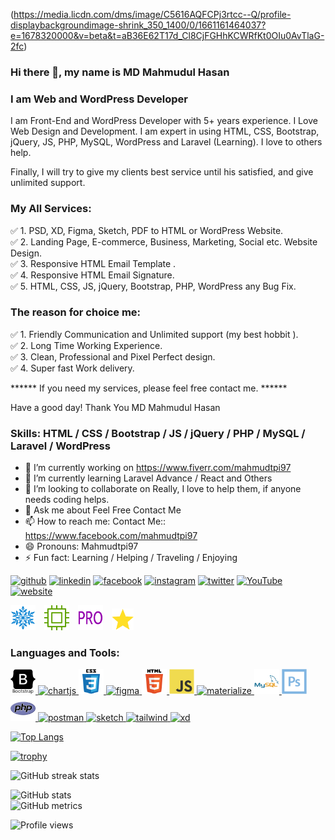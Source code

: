 (https://media.licdn.com/dms/image/C5616AQFCPj3rtcc--Q/profile-displaybackgroundimage-shrink_350_1400/0/1661161464037?e=1678320000&v=beta&t=aB36E62T17d_Cl8CjFGHhKCWRfKt0OIu0AvTlaG-2fc)

### Hi there 👋, my name is MD Mahmudul Hasan
### I am Web and WordPress Developer


I am Front-End and WordPress Developer with 5+ years experience. I Love Web Design and Development. I am expert in using HTML, CSS, Bootstrap, jQuery, JS, PHP, MySQL, WordPress and Laravel (Learning). I love to others help. 

Finally, I will try to give my clients best service until his satisfied, and give unlimited support. 

### My All Services:

✅ 1. PSD, XD, Figma, Sketch, PDF to HTML or WordPress Website. </br>
✅ 2. Landing Page, E-commerce, Business, Marketing, Social etc. Website Design. </br>
✅ 3. Responsive HTML Email Template . </br>
✅ 4. Responsive HTML Email Signature. </br>
✅ 5. HTML, CSS, JS, jQuery, Bootstrap, PHP, WordPress any Bug Fix. </br>


### The reason for choice me:
✅ 1. Friendly Communication and Unlimited support (my best hobbit ). </br>
✅ 2. Long Time Working Experience. </br>
✅ 3. Clean, Professional and Pixel Perfect design. </br>
✅ 4. Super fast Work delivery. </br>


****** If you need my services, please feel free contact me. ******

Have a good day!
Thank You
MD Mahmudul Hasan

### Skills: HTML / CSS / Bootstrap / JS / jQuery / PHP / MySQL / Laravel / WordPress 

- 🔭 I’m currently working on https://www.fiverr.com/mahmudtpi97  
- 🌱 I’m currently learning Laravel Advance / React and Others  
- 👯 I’m looking to collaborate on Really, I love to help them, if anyone needs coding helps. 
- 💬 Ask me about Feel Free Contact Me  
- 📫 How to reach me: Contact Me:: https://www.facebook.com/mahmudtpi97  
- 😄 Pronouns: Mahmudtpi97 
- ⚡ Fun fact: Learning / Helping / Traveling / Enjoying  


[<img src='https://cdn.jsdelivr.net/npm/simple-icons@3.0.1/icons/github.svg' alt='github' height='40'>](https://github.com/Mahmudtpi97)  [<img src='https://cdn.jsdelivr.net/npm/simple-icons@3.0.1/icons/linkedin.svg' alt='linkedin' height='40'>](https://www.linkedin.com/in/Mahmudtpi97/)  [<img src='https://cdn.jsdelivr.net/npm/simple-icons@3.0.1/icons/facebook.svg' alt='facebook' height='40'>](https://www.facebook.com/Mahmudtpi97)  [<img src='https://cdn.jsdelivr.net/npm/simple-icons@3.0.1/icons/instagram.svg' alt='instagram' height='40'>](https://www.instagram.com/Mahmudtpi97/)  [<img src='https://cdn.jsdelivr.net/npm/simple-icons@3.0.1/icons/twitter.svg' alt='twitter' height='40'>](https://twitter.com/Mahmudtpi9)  [<img src='https://cdn.jsdelivr.net/npm/simple-icons@3.0.1/icons/youtube.svg' alt='YouTube' height='40'>](https://www.youtube.com/channel/UCHRJxSgSx0QbarL5RBmzM9A)  [<img src='https://cdn.jsdelivr.net/npm/simple-icons@3.0.1/icons/icloud.svg' alt='website' height='40'>](https://mahmudtpi97.github.io/Portfolio)  

<a href='https://archiveprogram.github.com/'><img src='https://raw.githubusercontent.com/acervenky/animated-github-badges/master/assets/acbadge.gif' width='40' height='40'></a> <a href='https://docs.github.com/en/developers'><img src='https://raw.githubusercontent.com/acervenky/animated-github-badges/master/assets/devbadge.gif' width='40' height='40'></a> <a href='https://github.com/pricing'><img src='https://raw.githubusercontent.com/acervenky/animated-github-badges/master/assets/pro.gif' width='40' height='40'></a> <a href='https://stars.github.com/'><img src='https://raw.githubusercontent.com/acervenky/animated-github-badges/master/assets/starbadge.gif' width='35' height='35'></a> 

<h3 align="left">Languages and Tools:</h3>
<p align="left"> <a href="https://getbootstrap.com" target="_blank" rel="noreferrer"> <img src="https://raw.githubusercontent.com/devicons/devicon/master/icons/bootstrap/bootstrap-plain-wordmark.svg" alt="bootstrap" width="40" height="40"/> </a> <a href="https://www.chartjs.org" target="_blank" rel="noreferrer"> <img src="https://www.chartjs.org/media/logo-title.svg" alt="chartjs" width="40" height="40"/> </a> <a href="https://www.w3schools.com/css/" target="_blank" rel="noreferrer"> <img src="https://raw.githubusercontent.com/devicons/devicon/master/icons/css3/css3-original-wordmark.svg" alt="css3" width="40" height="40"/> </a> <a href="https://www.figma.com/" target="_blank" rel="noreferrer"> <img src="https://www.vectorlogo.zone/logos/figma/figma-icon.svg" alt="figma" width="40" height="40"/> </a> <a href="https://www.w3.org/html/" target="_blank" rel="noreferrer"> <img src="https://raw.githubusercontent.com/devicons/devicon/master/icons/html5/html5-original-wordmark.svg" alt="html5" width="40" height="40"/> </a> <a href="https://developer.mozilla.org/en-US/docs/Web/JavaScript" target="_blank" rel="noreferrer"> <img src="https://raw.githubusercontent.com/devicons/devicon/master/icons/javascript/javascript-original.svg" alt="javascript" width="40" height="40"/> </a> <a href="https://materializecss.com/" target="_blank" rel="noreferrer"> <img src="https://raw.githubusercontent.com/prplx/svg-logos/5585531d45d294869c4eaab4d7cf2e9c167710a9/svg/materialize.svg" alt="materialize" width="40" height="40"/> </a> <a href="https://www.mysql.com/" target="_blank" rel="noreferrer"> <img src="https://raw.githubusercontent.com/devicons/devicon/master/icons/mysql/mysql-original-wordmark.svg" alt="mysql" width="40" height="40"/> </a> <a href="https://www.photoshop.com/en" target="_blank" rel="noreferrer"> <img src="https://raw.githubusercontent.com/devicons/devicon/master/icons/photoshop/photoshop-line.svg" alt="photoshop" width="40" height="40"/> </a> <a href="https://www.php.net" target="_blank" rel="noreferrer"> <img src="https://raw.githubusercontent.com/devicons/devicon/master/icons/php/php-original.svg" alt="php" width="40" height="40"/> </a> <a href="https://postman.com" target="_blank" rel="noreferrer"> <img src="https://www.vectorlogo.zone/logos/getpostman/getpostman-icon.svg" alt="postman" width="40" height="40"/> </a> <a href="https://www.sketch.com/" target="_blank" rel="noreferrer"> <img src="https://www.vectorlogo.zone/logos/sketchapp/sketchapp-icon.svg" alt="sketch" width="40" height="40"/> </a> <a href="https://tailwindcss.com/" target="_blank" rel="noreferrer"> <img src="https://www.vectorlogo.zone/logos/tailwindcss/tailwindcss-icon.svg" alt="tailwind" width="40" height="40"/> </a> <a href="https://www.adobe.com/products/xd.html" target="_blank" rel="noreferrer"> <img src="https://cdn.worldvectorlogo.com/logos/adobe-xd.svg" alt="xd" width="40" height="40"/> </a> </p>

[![Top Langs](https://github-readme-stats.vercel.app/api/top-langs/?username=Mahmudtpi97)](https://github.com/anuraghazra/github-readme-stats)


[![trophy](https://github-profile-trophy.vercel.app/?username=Mahmudtpi97)](https://github.com/ryo-ma/github-profile-trophy)

![GitHub streak stats](https://streak-stats.demolab.com/?user=Mahmudtpi97)  

![GitHub stats](https://github-readme-stats.vercel.app/api?username=Mahmudtpi97&show_icons=true&count_private=true)  
![GitHub metrics](https://metrics.lecoq.io/Mahmudtpi97)  

![Profile views](https://gpvc.arturio.dev/Mahmudtpi97)  
